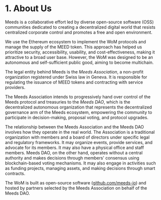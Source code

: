 
# 1. About Us

Meeds is a collaborative effort led by diverse open-source software (OSS) communities dedicated to creating a decentralized digital world that resists centralized corporate control and promotes a free and open environment.

We use the Ethereum ecosystem to implement the WoM protocols and manage the supply of the MEED token. This approach has helped us prioritize security, accessibility, usability, and cost-effectiveness, making it attractive to a broad user base. However, the WoM was designed to be an autonomous and self-sufficient public good, aiming to become multichain. 

The legal entity behind Meeds is the _Meeds Association_, a non-profit organization registered under Swiss law in Geneva. It is responsible for regulating the issuance of MEED tokens and contracting with service providers. 

The Meeds Association intends to progressively hand over control of the Meeds protocol and treasuries to the _Meeds DAO_, which is the decentralized autonomous organization that represents the decentralized governance arm of the Meeds ecosystem, empowering the community to participate in decision-making, proposal voting, and protocol upgrades.

The relationship between the Meeds Association and the Meeds DAO involves how they operate in the real world. The Association is a traditional organization with members and a board of directors under specific legal and regulatory frameworks. It may organize events, provide services, and advocate for its members. It may also have a physical office and staff members. 
Meeds DAO, on the other hand, operates without a central authority and makes decisions through members' consensus using blockchain-based voting mechanisms. It may also engage in activities such as funding projects, managing assets, and making decisions through smart contracts.

The WoM is built as open-source software ([github.com/meeds-io](https://github.com/meeds-io)) and hosted by partners selected by the Meeds Association on behalf of the Meeds DAO.


